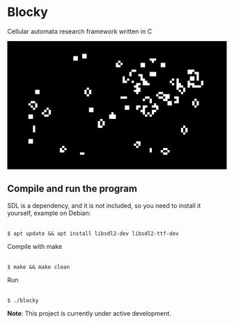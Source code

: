 # Blocky

Cellular automata research framework written in C

![Screenshot](https://github.com/5p4c351ck/Blocky/blob/main/docs/CA.PNG)

## Compile and run the program


SDL is a dependency, and it is not included, so you need to install it yourself,
example on Debian:

```

$ apt update && apt install libsdl2-dev libsdl2-ttf-dev
```


Compile with make

```

$ make && make clean
```
 

Run

```

$ ./blocky
```

**Note**: This project is currently under active development.
